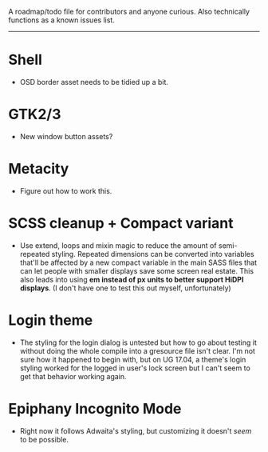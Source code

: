A roadmap/todo file for contributors and anyone curious. Also technically functions as a known issues list.

----------
# Shell
- OSD border asset needs to be tidied up a bit.

# GTK2/3
- New window button assets?

# Metacity
- Figure out how to work this.

# SCSS cleanup + Compact variant
- Use extend, loops and mixin magic to reduce the amount of semi-repeated styling. Repeated dimensions can be converted into variables that'll be affected by a new compact variable in the main SASS files that can let people with smaller displays save some screen real estate. This also leads into using **em instead of px units to better support HiDPI displays**. (I don't have one to test this out myself, unfortunately)

# Login theme
- The styling for the login dialog is untested but how to go about testing it without doing the whole compile into a gresource file isn't clear. I'm not sure how it happened to begin with, but on UG 17.04, a theme's login styling worked for the logged in user's lock screen but I can't seem to get that behavior working again.

# Epiphany Incognito Mode
- Right now it follows Adwaita's styling, but customizing it doesn't _seem_ to be possible.
